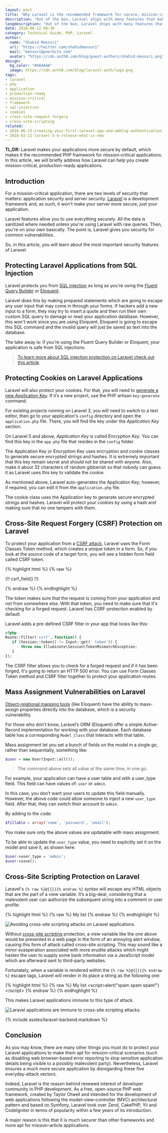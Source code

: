 ```yaml
---
layout: post
title: "Why Laravel is the recommended framework for secure, mission-critical applications?"
description: "Out of the box, Laravel ships with many features that make your applications ready for prime time. In this article, you will learn about these features."
longdescription: "Out of the box, Laravel ships with many features that make your applications ready for prime time. In this article, you will learn about what these features are and how they can help you produce high-quality, production-ready applications."
date: 2018-06-12 08:30
category: Technical Guide, PHP, Laravel
author:
  name: "Shahid Mansuri"
  url: "https://twitter.com/shahidmansuri"
  mail: "mansuri@peerbits.com"
  avatar: "https://cdn.auth0.com/blog/guest-authors/shahid-mansuri.png"
design:
  bg_color: "#4A4A4A"
  image: https://cdn.auth0.com/blog/laravel-auth/logo.png
tags:
- laravel
- php
- application
- production-ready
- mission-critical
- framework
- sql-injection
- cookies
- cross-site-request-forgery
- cross-site-scripting
related:
- 2016-06-23-creating-your-first-laravel-app-and-adding-authentication
- 2018-02-21-laravel-5-6-release-what-is-new
---
```


**TL;DR:** Laravel makes your applications more secure by default, which makes it the recommended PHP framework for mission-critical applications. In this article, we will briefly address how Laravel can help you create mission-critical, production-ready applications.

## Introduction

For a mission-critical application, there are two levels of security that matters: application security and server security. [Laravel](https://laravel.com/) is a development framework and, as such, it won't make your server more secure, just your application.

Laravel features allow you to use everything securely. All the data is sanitized where needed unless you're using Laravel with raw queries. Then, you're on your own basically. The point is, Laravel gives you security for common vulnerabilities.

So, in this article, you will learn about the most important security features of Laravel.

## Protecting Laravel Applications from SQL Injection

Laravel protects you from [SQL injection](https://www.w3schools.com/sql/sql_injection.asp) as long as you're using the [Fluent Query Builder](https://laravel.com/docs/5.6/queries) or [Eloquent](https://laravel.com/docs/5.6/eloquent).

Laravel does this by making prepared statements which are going to escape any user input that may come in through your forms. If hackers add a new input to a form, they may try to insert a quote and then run their own custom SQL query to damage or read your application database. However, this won't work since you are using Eloquent. Eloquent is going to escape this SQL command and the invalid query will just be saved as text into the database.

The take away is: if you're using the Fluent Query Builder or Eloquent, your application is safe from SQL injections.

> [To learn more about SQL injection protection on Laravel check out this article](https://www.easylaravelbook.com/blog/how-laravel-5-prevents-sql-injection-cross-site-request-forgery-and-cross-site-scripting/).

## Protecting Cookies on Laravel Applications

Laravel will also protect your cookies. For that, you will need to [generate a new Application Key](http://laravel-recipes.com/recipes/283/generating-a-new-application-key). If it’s a new project, use the PHP artisan `key:generate` command.

For existing projects running on Laravel 3, you will need to switch to a text editor, then go to your application's `config` directory and open the `application.php` file. There, you will find the key under the _Application Key_ section.

On Laravel 5 and above, _Application Key_ is called _Encryption Key_. You can find this key in the `app.php` file that resides in the `config` folder.

The Application Key or Encryption Key uses encryption and cookie classes to generate secure encrypted strings and hashes. It is extremely important that this key remain secret and should not be shared with anyone. Also, make it about 32 characters of random gibberish so that nobody can guess it as Laravel uses this key to validate the cookie.

As mentioned above, Laravel auto-generates the Application Key; however, if required, you can edit it from the `application.php` file.

The cookie class uses the Application key to generate secure encrypted strings and hashes. Laravel will protect your cookies by using a hash and making sure that no one tampers with them.

## Cross-Site Request Forgery (CSRF) Protection on Laravel

To protect your application from a [CSRF attack](https://www.owasp.org/index.php/Cross-Site_Request_Forgery_(CSRF)), Laravel uses the Form Classes Token method, which creates a unique token in a form. So, if you look at the source code of a target form, you will see a hidden form field called CSRF token.

{% highlight html %}
{% raw %}
<form name="test">
{!! csrf_field() !!}
<!-- Other inputs can come here-->
</form>
{% endraw %}
{% endhighlight %}

The token makes sure that the request is coming from your application and not from somewhere else. With that token, you need to make sure that it's checking for a forged request. Laravel has CSRF-protection enabled by default. 

Laravel adds a pre-defined CSRF filter in your app that looks like this:

```php
<?php
Route::filter('csrf', function() {
   if (Session::token() != Input::get('_token')) {
       throw new Illuminate\Session\TokenMismatchException;
   }
});
```

The CSRF filter allows you to check for a forged request and if it has been forged, it's going to return an HTTP 500 error. You can use Form Classes Token method and CSRF filter together to protect your application routes.

## Mass Assignment Vulnerabilities on Laravel

[Object-relational mapping tools](https://en.wikipedia.org/wiki/Object-relational_mapping) (like Eloquent) have the ability to mass-assign properties directly into the database, which is a security vulnerability.

For those who don’t know, Laravel’s ORM (Eloquent) offer a simple Active-Record implementation for working with your database. Each database table has a corresponding `Model_Class` that interacts with that table.

Mass assignment let you set a bunch of fields on the model in a single go, rather than sequentially, something like:

```php
$user = new User(Input::all());
```

> The command above sets all value at the same time, in one go.

For example, your application can have a user table and with a user_type field. This field can have values of: `user` or `admin`.

In this case, you don’t want your users to update this field manually. However, the above code could allow someone to inject a new `user_type` field. After that, they can switch their account to `admin`.

By adding to the code:

```php
$fillable = array('name', 'password', 'email');
```

You make sure only the above values are updatable with mass assignment.

To be able to update the `user_type` value, you need to explicitly set it on the model and save it, as shown here:

```php
$user->user_type = 'admin';
$user->save();
```

## Cross-Site Scripting Protection on Laravel

Laravel's `{% raw %}@{{}}{% endraw %}` syntax will escape any HTML objects that are the part of a view variable. It’s a big-deal, considering that a malevolent user can authorize the subsequent string into a comment or user profile:

{% highlight html %}
{% raw %}
My list <script>alert("spam spam spam!")</script>
{% endraw %}
{% endhighlight %}

![Avoiding cross-site scripting attacks on Laravel applications.](https://cdn.auth0.com/blog/laravel-mission-critical/xss.png)

Without [cross-site scripting](https://www.owasp.org/index.php/Cross-site_Scripting_(XSS)) protection, a view variable like the one above would be presented in a web page in the form of an annoying alert window, causing this form of attack called cross-site scripting. This may sound like a minor exasperation associated with more erudite attacks which might hasten the user to supply some bank information via a JavaScript model which are afterward sent to third-party websites.

Fortunately, when a variable is rendered within the `{% raw %}@{{}}{% endraw %}` escape tags, Laravel will render in its place a string as the following one:

{% highlight html %}
{% raw %}
My list &lt;script&gt;alert("spam spam spam!")&lt;/script&gt;
{% endraw %}
{% endhighlight %}

This makes Laravel applications immune to this type of attack.

![Laravel applications are immune to cross-site scripting attacks.](https://cdn.auth0.com/blog/laravel-mission-critical/no-xss.png)

{% include asides/laravel-backend.markdown %}

## Conclusion

As you may know, there are many other things you must do to protect your Laravel applications to make them apt for mission-critical scenarios (such as disabling web browser-based error reporting to stop sensitive application details being visible to a possibly malevolent party). Nevertheless, Laravel ensures a much more secure application by disregarding these five everyday-attack vectors.

Indeed, Laravel is the reason behind renewed interest of developer community in PHP development. As a free, open-source PHP web framework, created by Taylor Otwell and intended for the development of web applications following the model–view–controller (MVC) architectural pattern and based on Symfony, Laravel took over Zend, CakePHP, Yii and CodeIgniter in terms of popularity within a few years of its introduction.

A major reason is this that it is much securer than other frameworks and more apt for mission-article applications.
